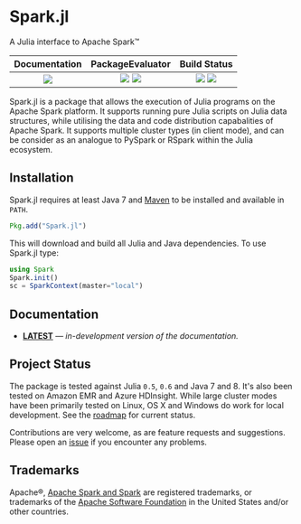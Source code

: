 # Spark.jl

A Julia interface to Apache Spark™

| **Documentation**                                                               | **PackageEvaluator**                                                                            | **Build Status**                                                                                |
|:-------------------------------------------------------------------------------:|:-----------------------------------------------------------------------------------------------:|:-----------------------------------------------------------------------------------------------:|
| [![][docs-latest-img]][docs-latest-url] | [![][pkg-0.5-img]][pkg-0.5-url] [![][pkg-0.6-img]][pkg-0.6-url] | [![][travis-img]][travis-url] [![][appveyor-img]][appveyor-url]  |

Spark.jl is a package that allows the execution of Julia programs on the Apache Spark platform. It supports running pure Julia scripts on Julia data structures, while utilising the data and code distribution capabalities of Apache Spark. It supports multiple cluster types (in client mode), and can be consider as an analogue to PySpark or RSpark within the Julia ecosystem. 

## Installation

Spark.jl requires at least Java 7 and [Maven](https://maven.apache.org/) to be installed and available in `PATH`.

```julia
Pkg.add("Spark.jl")
```

This will download and build all Julia and Java dependencies. To use Spark.jl type:

```julia
using Spark
Spark.init()
sc = SparkContext(master="local")
```

## Documentation

- [**LATEST**][docs-latest-url] &mdash; *in-development version of the documentation.*

## Project Status

The package is tested against Julia `0.5`, `0.6` and Java 7 and 8. It's also been tested on Amazon EMR and Azure HDInsight. While large cluster modes have been primarily tested on Linux, OS X and Windows do work for local development. See the [roadmap][roadmap-url] for current status.

Contributions are very welcome, as are feature requests and suggestions. Please open an [issue][issues-url] if you encounter any problems. 

## Trademarks

Apache®, [Apache Spark and Spark](http://spark.apache.org) are registered trademarks, or trademarks of the [Apache Software Foundation](http://www.apache.org/) in the United States and/or other countries.

[docs-latest-img]: https://img.shields.io/badge/docs-latest-blue.svg
[docs-latest-url]: http://dfdx.github.io/Spark.jl/

[docs-stable-img]: https://img.shields.io/badge/docs-stable-blue.svg
[docs-stable-url]: http://dfdx.github.io/Spark.jl/

[travis-img]: https://travis-ci.org/dfdx/Spark.jl.svg?branch=master
[travis-url]: https://travis-ci.org/dfdx/Spark.jl

[appveyor-img]: https://ci.appveyor.com/api/projects/status/vf5w4l37icc8m35q?svg=true
[appveyor-url]: https://ci.appveyor.com/project/dfdx/spark-jl

[codecov-img]: https://codecov.io/gh/dfdx/Spark.jl/branch/master/graph/badge.svg
[codecov-url]: https://codecov.io/gh/dfdx/Spark.jl

[issues-url]: https://github.com/dfdx/Spark.jl/issues

[pkg-0.4-img]: http://pkg.julialang.org/badges/Spark_0.4.svg
[pkg-0.4-url]: http://pkg.julialang.org/?pkg=Spark&ver=0.4
[pkg-0.5-img]: http://pkg.julialang.org/badges/Spark_0.5.svg
[pkg-0.5-url]: http://pkg.julialang.org/?pkg=Spark&ver=0.5
[pkg-0.6-img]: http://pkg.julialang.org/badges/Spark_0.6.svg
[pkg-0.6-url]: http://pkg.julialang.org/?pkg=Spark&ver=0.6
[pkg-0.7-img]: http://pkg.julialang.org/badges/Spark_0.7.svg
[pkg-0.7-url]: http://pkg.julialang.org/?pkg=Spark&ver=0.7

[roadmap-url]: https://github.com/dfdx/Spark.jl/issues/1
